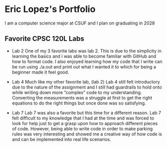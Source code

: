 
# Eric Lopez's Portfolio

I am a computer science major at CSUF and I plan on graduating in 2028

## Favorite CPSC 120L Labs

* Lab 2
One of my 3 favorite labs was lab 2. This is due to the simplicity in learning the basics and i was able to become familiar with GitHub and how to format code. I also enjoyed learning how my code that I write can be run using ./a.out and print out what I wanted it to which for being a beginner made it feel good.

* Lab 4 
Much like my other favorite lab, (lab 2) Lab 4 still felt introductory due to the nature of the assignment and I still had guardrails to hold onto while writing down more “complex” code to my understanding. Converting the measurements was a struggle at first to get the right equations to do the right things but once done was so satisfying.

* Lab 7
Lab 7 was also a favorite but this time for a different reason. Lab 7 felt difficult to my knowledge that I had at the time and was forced to look for help just to get a grasp upon how to approach different pieces of code. However, being able to write code in order to make parking rules was very interesting and showed me a creative way of how code is and can be implemented into real life scenarios. 
